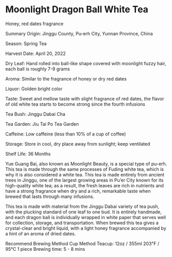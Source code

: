 # Moonlight Dragon Ball White Tea
Honey, red dates fragrance  

Summary
Origin:
Jinggu County, Pu-erh City, Yunnan Province, China

Season:
Spring Tea

Harvest Date:
April 20, 2022

Dry Leaf:
Hand rolled into ball-like shape covered with moonlight fuzzy hair,
each ball is roughly 7-9 grams

Aroma:
Similar to the fragrance of honey or dry red dates

Liquor:
Golden bright color

Taste:
Sweet and mellow taste with slight fragrance of red dates, the flavor
of old white tea starts to become strong since the fourth infusions

Tea Bush:
Jinggu Dabai Cha

Tea Garden:
Jiu Tai Po Tea Garden

Caffeine:
Low caffeine (less than 10% of a cup of coffee)

Storage:
Store in cool, dry place away from sunlight; keep ventilated

Shelf Life:
36 Months

Yue Guang Bai, also known as Moonlight Beauty, is a special type of pu-erh. This tea is made through the same processes of Fuding white tea, which is why it is also considered a white tea. This tea is made entirely from ancient trees in Jinggu, one of the largest growing areas in Pu’er City known for its high-quality white tea; as a result, the fresh leaves are rich in nutrients and have a strong fragrance when dry and a rich, remarkable taste when brewed that lasts through many infusions.

This tea is made with material from the Jinggu Dabai variety of tea push, with the plucking standard of one leaf to one bud. It is entirely handmade, and each dragon ball is individually wrapped in white paper that serves well for collection, storage, and transportation. When brewed this tea gives a crystal-clear and bright liquid, with a light honey fragrance accompanied by a hint of an aroma of dried dates.

Recommend Brewing Method
Cup Method
Teacup: 12oz / 355ml
203℉ / 95℃
1 piece
Brewing time: 5 - 8 mins


